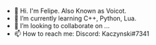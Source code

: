 - 👋 Hi. I'm Felipe. Also Known as Voicot.
- 🌱 I’m currently learning C++, Python, Lua. 
- 💞️ I’m looking to collaborate on ...
- 📫 How to reach me: Discord: Kaczynski#7341

<!---
febaut/febaut is a ✨ special ✨ repository because its `README.md` (this file) appears on your GitHub profile.
You can click the Preview link to take a look at your changes.
--->
